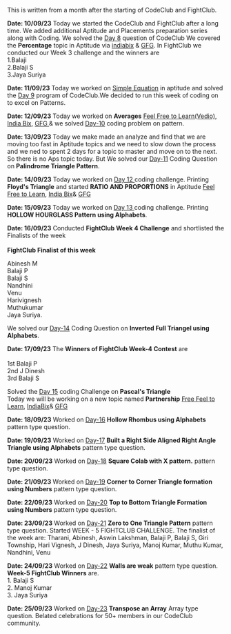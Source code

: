 This is written from a month after the starting of CodeClub and FightClub.

**Date: 10/09/23**
Today we started the CodeClub and FightClub after a long time.
We added additional Aptitude and Placements preparation series along with Coding.
We solved the [Day 8](https://onlinegdb.com/uLVTaDNC3) question of CodeClub
We covered the **Percentage** topic in Aptitude via [indiabix](https://www.indiabix.com/aptitude/percentage/formulas) & [GFG](https://www.geeksforgeeks.org/percentage-aptitude-questions/).
In FightClub we conducted our Week 3 challenge and the winners are<br>
1.Balaji <br>
2.Balaji S <br>
3.Jaya Suriya <br>

**Date: 11/09/23**
Today we worked on [Simple Equation](geeksforgeeks.org/simplification-questions-aptitude/) in aptitude and solved the [Day 9](https://onlinegdb.com/vBz25ofJC) program of CodeClub.We decided to run this week of coding on to excel on Patterns.

**Date: 12/09/23**
Today we worked on **Averages**
[Feel Free to Learn(Vedio)](https://www.feelfreetolearn.com/course?Id=5afd5251a2c5ed42956c37b0),
[India Bix](https://www.indiabix.com/aptitude/average/formulas),
[GFG ](https://www.geeksforgeeks.org/average/)
& we solved [Day-10](https://onlinegdb.com/Z-dPzp-8j) coding problem on pattern.

**Date: 13/09/23**
Today we make made an analyze and find that we are moving too fast in Aptitude topics and we need to slow down the process and we ned to spent 2 days for a topic to master and move on to the next. So there is no Aps topic today. But We solved our [Day-11](https://onlinegdb.com/IZZBKGqnu) Coding Question on **Palindrome Triangle Pattern**.

**Date: 14/09/23**
Today we worked on [Day 12 ](https://onlinegdb.com/47KNi9vnb) coding challenge. Printing **Floyd's Triangle** and started **RATIO AND PROPORTIONS** in Aptitude
[Feel Free to Learn](https://www.feelfreetolearn.com/course?Id=5afd8150a2c5ed42956c3827),
[India Bix](https://www.indiabix.com/aptitude/ratio-and-proportion/formulas)&
[GFG ]( https://www.geeksforgeeks.org/ratio-and-proportion-gq/)

**Date: 15/09/23**
Today we worked on [Day 13 ](https://onlinegdb.com/smOu14F4m) coding challenge. Printing **HOLLOW HOURGLASS Pattern using Alphabets**. 

**Date: 16/09/23**
Conducted **FightClub Week 4 Challenge** and shortlisted the Finalists of the week <br><br>
**FightClub Finalist of this week**

Abinesh M<br>
Balaji P<br>
Balaji S<br>
Nandhini<br>
Venu<br>
Harivignesh<br>
Muthukumar<br>
Jaya Suriya.<br>

We solved our [Day-14](https://onlinegdb.com/G621NLhjA) Coding Question on **Inverted Full Triangel using Alphabets**.

**Date: 17/09/23**
The **Winners of FightClub Week-4 Contest** are<br><br> 1st Balaji P<br>2nd J Dinesh<br> 3rd Balaji S<br>

Solved the [Day 15](https://onlinegdb.com/0FAmi3-qf) coding Challenge on **Pascal's Triangle**<br>
Today we will be working on a new topic named **Partnership**
[Free Feel to Learn](https://www.feelfreetolearn.com/course?Id=5afd551aa2c5ed42956c37c0),
[IndiaBix](https://www.indiabix.com/aptitude/partnership/formulas)&
[GFG](https://www.geeksforgeeks.org/partnership/)

**Date: 18/09/23**
Worked on [Day-16](https://onlinegdb.com/-85u6e15G) **Hollow Rhombus using Alphabets** pattern type question.

**Date: 19/09/23**
Worked on [Day-17](https://onlinegdb.com/5rSjMeAzHw) **Built a Right Side Aligned Right Angle Triangle using Alphabets** pattern type question.

**Date: 20/09/23**
Worked on [Day-18](https://onlinegdb.com/WM_Mg3aIE) **Square Colab with X pattern.** pattern type question.

**Date: 21/09/23**
Worked on [Day-19](https://onlinegdb.com/Vr1f3wETy) **Corner to Corner Triangle formation using Numbers** pattern type question.

**Date: 22/09/23**
Worked on [Day-20](https://onlinegdb.com/erXd_2FO4) **Top to Bottom Triangle Formation using Numbers** pattern type question.

**Date: 23/09/23**
Worked on [Day-21](https://onlinegdb.com/R8Bb0Cqh9) **Zero to One Triangle Pattern** pattern type question.
Started WEEK - 5 FIGHTCLUB CHALLENGE.
The finalist of the week are:
Tharani,
Abinesh,
Aswin Lakshman,
Balaji P,
Balaji S,
Giri Township,
Hari Vignesh,
J Dinesh,
Jaya Suriya,
Manoj Kumar,
Muthu Kumar,
Nandhini,
Venu

**Date: 24/09/23**
Worked on [Day-22](https://onlinegdb.com/6LAnfnH0n) **Walls are weak** pattern type question.
  **Week-5 FightClub Winners** are.<br>
      1. Balaji S<br>
      2. Manoj Kumar<br>
      3. Jaya Suriya<br>

**Date: 25/09/23**
Worked on [Day-23](https://onlinegdb.com/SuwiF0vr-) **Transpose an Array** Array type question.
Belated celebrations for 50+ members in our CodeClub community.






